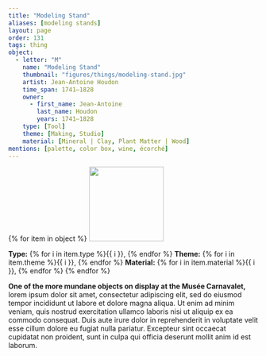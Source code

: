```yaml
---
title: "Modeling Stand"
aliases: [modeling stands]
layout: page
order: 131
tags: thing
object:
  - letter: "M"
    name: "Modeling Stand"
    thumbnail: "figures/things/modeling-stand.jpg"
    artist: Jean-Antoine Houdon
    time_span: 1741–1828
    owner:
      - first_name: Jean-Antoine
        last_name: Houdon
        years: 1741–1828
    type: [Tool]
    theme: [Making, Studio]
    material: [Mineral | Clay, Plant Matter | Wood]
mentions: [palette, color box, wine, écorché]
---
```


{% for item in object %}
<img src="/_assets/images/{{ item.thumbnail }}" width="150"/>

**Type:** {% for i in item.type %}{{ i }}, {% endfor %}
**Theme:** {% for i in item.theme %}{{ i }}, {% endfor %}
**Material:** {% for i in item.material %}{{ i }}, {% endfor %}
{% endfor %}

**One of the more mundane objects on display at the Musée Carnavalet,** lorem ipsum dolor sit amet, consectetur adipiscing elit, sed do eiusmod tempor incididunt ut labore et dolore magna aliqua. Ut enim ad minim veniam, quis nostrud exercitation ullamco laboris nisi ut aliquip ex ea commodo consequat. Duis aute irure dolor in reprehenderit in voluptate velit esse cillum dolore eu fugiat nulla pariatur. Excepteur sint occaecat cupidatat non proident, sunt in culpa qui officia deserunt mollit anim id est laborum.